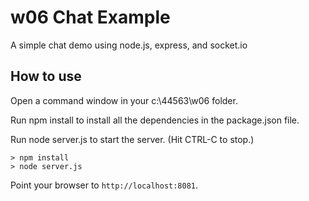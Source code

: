 # w06 Chat Example

A simple chat demo using node.js, express, and socket.io

## How to use

Open a command window in your c:\44563\w06 folder.

Run npm install to install all the dependencies in the package.json file.

Run node server.js to start the server.  (Hit CTRL-C to stop.)

```
> npm install
> node server.js
```

Point your browser to `http://localhost:8081`. 
